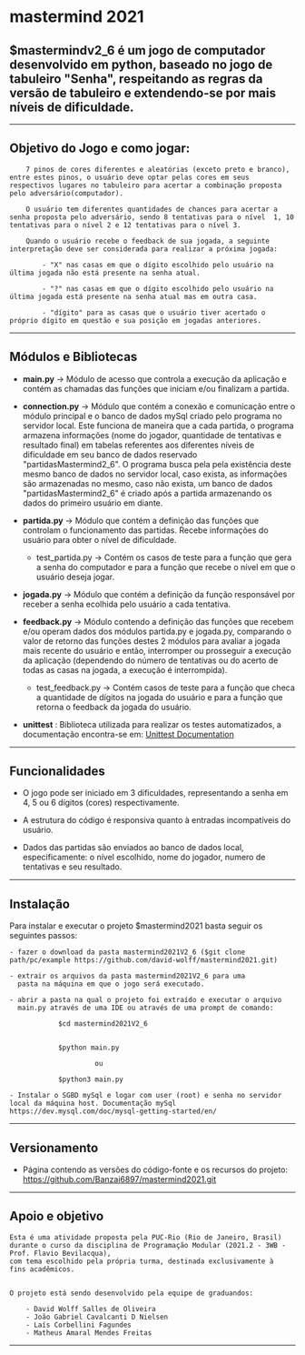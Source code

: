 mastermind 2021
========

$**mastermindv2_6** é um jogo de computador desenvolvido em **python**, baseado no jogo de tabuleiro "Senha",
respeitando as regras da versão de tabuleiro e extendendo-se por mais níveis de dificuldade.
--------
--------

Objetivo do Jogo e como jogar:
------------------------------

        7 pinos de cores diferentes e aleatórias (exceto preto e branco), entre estes pinos, o usuário deve optar pelas cores em seus respectivos lugares no tabuleiro para acertar a combinação proposta pelo adversário(computador).

        O usuário tem diferentes quantidades de chances para acertar a senha proposta pelo adversário, sendo 8 tentativas para o nível  1, 10 tentativas para o nível 2 e 12 tentativas para o nível 3. 

        Quando o usuário recebe o feedback de sua jogada, a seguinte interpretação deve ser considerada para realizar a próxima jogada: 

            - "X" nas casas em que o dígito escolhido pelo usuário na última jogada não está presente na senha atual.

            - "?" nas casas em que o dígito escolhido pelo usuário na última jogada está presente na senha atual mas em outra casa.

            - "dígito" para as casas que o usuário tiver acertado o próprio dígito em questão e sua posição em jogadas anteriores. 
-------------------------------

Módulos e Bibliotecas
-------
- **main.py** -> Módulo de acesso que controla a execução da aplicação e contém as chamadas das funções que iniciam e/ou finalizam a partida. 

- **connection.py** -> Módulo que contém a conexão e comunicação entre o módulo principal e o banco de dados mySql criado pelo programa no servidor local. Este funciona de maneira que a cada partida, o programa armazena informações (nome do jogador, quantidade de tentativas e resultado final) em tabelas referentes aos diferentes níveis de dificuldade em seu banco de dados reservado "partidasMastermind2_6". O programa busca pela pela existência deste mesmo banco de dados no servidor local, caso exista, as informações são armazenadas no mesmo, caso não exista, um banco de dados "partidasMastermind2_6" é criado após a partida armazenando os dados do primeiro usuário em diante.

- **partida.py** -> Módulo que contém a definição das funções que controlam o funcionamento das partidas. Recebe informações do usuário para obter o nível de dificuldade. 

  - test_partida.py -> Contém os casos de teste para a função que gera a senha do computador e para a função que recebe o nível em que o usuário deseja jogar.  

- **jogada.py** -> Módulo que contém a definição da função responsável por receber a senha ecolhida pelo usuário a cada tentativa.

- **feedback.py** -> Módulo contendo a definição das funções que recebem e/ou operam dados dos módulos partida.py e jogada.py, comparando o valor de retorno das funções destes 2 módulos para  avaliar a jogada mais recente do usuário e então, interromper ou prosseguir a execução da aplicação (dependendo do número de tentativas ou do acerto de todas as casas na jogada, a execução é interrompida).

  - test_feedback.py ->  Contém casos de teste para a função que checa a quantidade de dígitos na jogada do usuário e para a função que retorna o feedback da jogada do usuário.
  
- **unittest** : Biblioteca utilizada para realizar os testes automatizados, a documentação encontra-se em: [Unittest Documentation](https://docs.python.org/3/library/unittest.html)
-------

Funcionalidades
--------

- O jogo pode ser iniciado em 3 dificuldades, 
representando a senha em 4, 5 ou 6 dígitos (cores) respectivamente.  

- A estrutura do código é responsiva quanto à entradas incompatíveis do usuário. 

- Dados das partidas são enviados ao banco de dados local, especificamente: o nível escolhido, nome do jogador, numero de tentativas e seu resultado. 

--------
Instalação
------------

Para instalar e executar o projeto $mastermind2021 basta seguir os seguintes passos:

    - fazer o download da pasta mastermind2021V2_6 ($git clone path/pc/example https://github.com/david-wolff/mastermind2021.git) 

    - extrair os arquivos da pasta mastermind2021V2_6 para uma 
      pasta na máquina em que o jogo será executado.

    - abrir a pasta na qual o projeto foi extraído e executar o arquivo 
      main.py através de uma IDE ou através de uma prompt de comando:

                $cd mastermind2021V2_6


                $python main.py 
      
                         ou
                
                $python3 main.py 
    
    - Instalar o SGBD mySql e logar com user (root) e senha no servidor local da máquina host. Documentação mySql https://dev.mysql.com/doc/mysql-getting-started/en/
     
------------
Versionamento
----------

- Página contendo as versões do código-fonte e os recursos do projeto: https://github.com/Banzai6897/mastermind2021.git
----------
Apoio e objetivo
-------
    Esta é uma atividade proposta pela PUC-Rio (Rio de Janeiro, Brasil)
    durante o curso da disciplina de Programação Modular (2021.2 - 3WB -
    Prof. Flavio Bevilacqua),
    com tema escolhido pela própria turma, destinada exclusivamente à
    fins acadêmicos.

    
    O projeto está sendo desenvolvido pela equipe de graduandos:

        - David Wolff Salles de Oliveira
        - João Gabriel Cavalcanti D Nielsen 
        - Laís Corbellini Fagundes 
        - Matheus Amaral Mendes Freitas
--------
